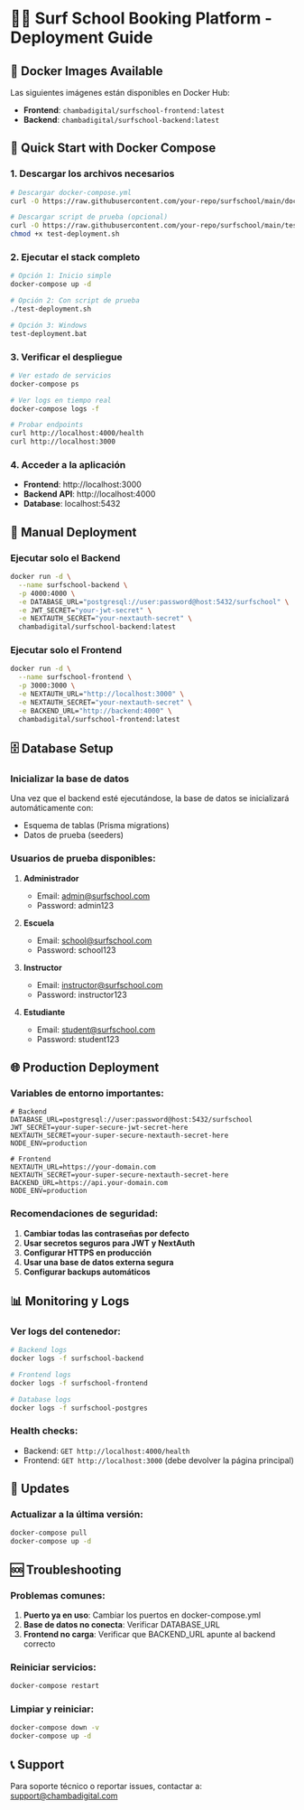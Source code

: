# 🏄‍♂️ Surf School Booking Platform - Deployment Guide

## 🐳 Docker Images Available

Las siguientes imágenes están disponibles en Docker Hub:

- **Frontend**: `chambadigital/surfschool-frontend:latest`
- **Backend**: `chambadigital/surfschool-backend:latest`

## 🚀 Quick Start with Docker Compose

### 1. Descargar los archivos necesarios

```bash
# Descargar docker-compose.yml
curl -O https://raw.githubusercontent.com/your-repo/surfschool/main/docker-compose.yml

# Descargar script de prueba (opcional)
curl -O https://raw.githubusercontent.com/your-repo/surfschool/main/test-deployment.sh
chmod +x test-deployment.sh
```

### 2. Ejecutar el stack completo

```bash
# Opción 1: Inicio simple
docker-compose up -d

# Opción 2: Con script de prueba
./test-deployment.sh

# Opción 3: Windows
test-deployment.bat
```

### 3. Verificar el despliegue

```bash
# Ver estado de servicios
docker-compose ps

# Ver logs en tiempo real
docker-compose logs -f

# Probar endpoints
curl http://localhost:4000/health
curl http://localhost:3000
```

### 4. Acceder a la aplicación

- **Frontend**: http://localhost:3000
- **Backend API**: http://localhost:4000
- **Database**: localhost:5432

## 🔧 Manual Deployment

### Ejecutar solo el Backend

```bash
docker run -d \
  --name surfschool-backend \
  -p 4000:4000 \
  -e DATABASE_URL="postgresql://user:password@host:5432/surfschool" \
  -e JWT_SECRET="your-jwt-secret" \
  -e NEXTAUTH_SECRET="your-nextauth-secret" \
  chambadigital/surfschool-backend:latest
```

### Ejecutar solo el Frontend

```bash
docker run -d \
  --name surfschool-frontend \
  -p 3000:3000 \
  -e NEXTAUTH_URL="http://localhost:3000" \
  -e NEXTAUTH_SECRET="your-nextauth-secret" \
  -e BACKEND_URL="http://backend:4000" \
  chambadigital/surfschool-frontend:latest
```

## 🗄️ Database Setup

### Inicializar la base de datos

Una vez que el backend esté ejecutándose, la base de datos se inicializará automáticamente con:

- Esquema de tablas (Prisma migrations)
- Datos de prueba (seeders)

### Usuarios de prueba disponibles:

1. **Administrador**
   - Email: admin@surfschool.com
   - Password: admin123

2. **Escuela**
   - Email: school@surfschool.com
   - Password: school123

3. **Instructor**
   - Email: instructor@surfschool.com
   - Password: instructor123

4. **Estudiante**
   - Email: student@surfschool.com
   - Password: student123

## 🌐 Production Deployment

### Variables de entorno importantes:

```env
# Backend
DATABASE_URL=postgresql://user:password@host:5432/surfschool
JWT_SECRET=your-super-secure-jwt-secret-here
NEXTAUTH_SECRET=your-super-secure-nextauth-secret-here
NODE_ENV=production

# Frontend
NEXTAUTH_URL=https://your-domain.com
NEXTAUTH_SECRET=your-super-secure-nextauth-secret-here
BACKEND_URL=https://api.your-domain.com
NODE_ENV=production
```

### Recomendaciones de seguridad:

1. **Cambiar todas las contraseñas por defecto**
2. **Usar secretos seguros para JWT y NextAuth**
3. **Configurar HTTPS en producción**
4. **Usar una base de datos externa segura**
5. **Configurar backups automáticos**

## 📊 Monitoring y Logs

### Ver logs del contenedor:

```bash
# Backend logs
docker logs -f surfschool-backend

# Frontend logs
docker logs -f surfschool-frontend

# Database logs
docker logs -f surfschool-postgres
```

### Health checks:

- Backend: `GET http://localhost:4000/health`
- Frontend: `GET http://localhost:3000` (debe devolver la página principal)

## 🔄 Updates

### Actualizar a la última versión:

```bash
docker-compose pull
docker-compose up -d
```

## 🆘 Troubleshooting

### Problemas comunes:

1. **Puerto ya en uso**: Cambiar los puertos en docker-compose.yml
2. **Base de datos no conecta**: Verificar DATABASE_URL
3. **Frontend no carga**: Verificar que BACKEND_URL apunte al backend correcto

### Reiniciar servicios:

```bash
docker-compose restart
```

### Limpiar y reiniciar:

```bash
docker-compose down -v
docker-compose up -d
```

## 📞 Support

Para soporte técnico o reportar issues, contactar a: support@chambadigital.com